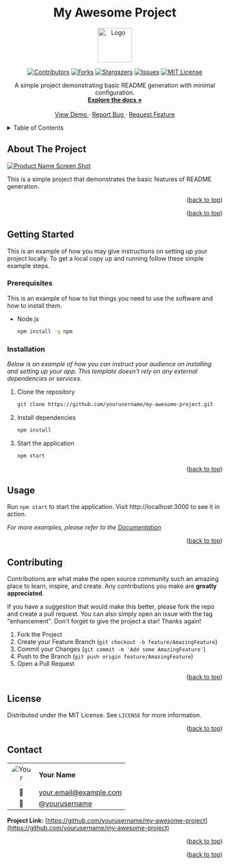 <!--
*** Thanks for checking out the Best-README-Template. If you have a suggestion
*** that would make this better, please fork the repo and create a pull request
*** or simply open an issue with the tag "enhancement".
*** Don't forget to give the project a star!
*** Thanks again! Now go create something AMAZING! :D
-->
<!-- PROJECT LOGO AND TITLE -->
<!-- Improved compatibility of back to top link:
See: https://github.com/othneildrew/Best-README-Template/pull/73 -->
<a id="readme-top"></a>
<div align="center">
  <h1>My Awesome Project</h1>
  <a href="https://github.com/yourusername/my-awesome-project">
    <img src="assets/logo.png" alt="Logo" width="80" height="80">
  </a>
</div>

<!-- PROJECT SHIELDS -->
<!--
*** I'm using markdown "reference style" links for readability.
*** Reference links are enclosed in brackets [ ] instead of parentheses ( ).
*** See the bottom of this document for the declaration of the reference variables
*** for contributors-url, forks-url, etc. This is an optional,
*** concise syntax you may use.
*** https://www.markdownguide.org/basic-syntax/#reference-style-links
-->

<div align="center">

[![Contributors][contributors-shield]][contributors-url]
[![Forks][forks-shield]][forks-url]
[![Stargazers][stars-shield]][stars-url]
[![Issues][issues-shield]][issues-url]
[![MIT License][license-shield]][license-url]
</div>
<!-- PROJECT DESCRIPTION -->

<div align="center">
  <p align="center">
    A simple project demonstrating basic README generation with minimal configuration.
    <br />
    <a href="https://github.com/yourusername/my-awesome-project">
      <strong>Explore the docs »</strong>
    </a>
    <br />
    <br />
    <a href="https://github.com/yourusername/my-awesome-project">
      View Demo
    </a>
    ·
    <a href="https://github.com/yourusername/my-awesome-project/issues/new?labels=bug&template=bug-report---.md">
      Report Bug
    </a>
    ·
    <a href="https://github.com/yourusername/my-awesome-project/issues/new?labels=enhancement&template=feature-request---.md">
      Request Feature
    </a>
  </p>
</div>

<!-- TABLE OF CONTENTS -->

<details>
  <summary>Table of Contents</summary>
  <ol>
    <li>
      <a href="#about-the-project">About The Project</a>
    </li>
    <li>
      <a href="#getting-started">Getting Started</a>
      <ul>
        <li><a href="#prerequisites">Prerequisites</a></li>
        <li><a href="#installation">Installation</a></li>
      </ul>
    </li>
    <li><a href="#usage">Usage</a></li>

    <li><a href="#contributing">Contributing</a></li>
    <li><a href="#license">License</a></li>
    <li><a href="#contact">Contact</a></li>

    <li><a href="docs/FAQ.md">FAQ</a></li>
  </ol>
</details>

<!-- ABOUT THE PROJECT -->

## About The Project

[![Product Name Screen Shot][product-screenshot]](https://example.com)

This is a simple project that demonstrates the basic features of README generation.

<p align="right">(<a href="#readme-top">back to top</a>)</p>


<p align="right">(<a href="#readme-top">back to top</a>)</p>

<!-- GETTING STARTED -->

## Getting Started

This is an example of how you may give instructions on setting up your project
locally. To get a local copy up and running follow these simple example steps.

### Prerequisites

This is an example of how to list things you need to use the software and how
to install them.

- Node.js

  ```sh
  npm install -g npm
  ```

### Installation

_Below is an example of how you can instruct your audience on installing and
setting up your app. This template doesn't rely on any external dependencies
or services._

1. Clone the repository

   ```sh
   git clone https://github.com/yourusername/my-awesome-project.git
   ```

2. Install dependencies

   ```sh
   npm install
   ```

3. Start the application

   ```sh
   npm start
   ```

<p align="right">(<a href="#readme-top">back to top</a>)</p>

<!-- USAGE EXAMPLES -->

## Usage

Run `npm start` to start the application. Visit http://localhost:3000 to see it in action.

_For more examples, please refer to the [Documentation](https://example.com)_

<p align="right">(<a href="#readme-top">back to top</a>)</p>

<!-- ROADMAP -->
<!-- CONTRIBUTING -->

## Contributing

Contributions are what make the open source community such an amazing place to
learn, inspire, and create. Any contributions you make are **greatly appreciated**.

If you have a suggestion that would make this better, please fork the repo and
create a pull request. You can also simply open an issue with the tag
"enhancement". Don't forget to give the project a star! Thanks again!

1. Fork the Project
2. Create your Feature Branch (`git checkout -b feature/AmazingFeature`)
3. Commit your Changes (`git commit -m 'Add some AmazingFeature'`)
4. Push to the Branch (`git push origin feature/AmazingFeature`)
5. Open a Pull Request
<p align="right">(<a href="#readme-top">back to top</a>)</p>

<!-- LICENSE -->

## License

Distributed under the MIT License. See `LICENSE` for more information.

<p align="right">(<a href="#readme-top">back to top</a>)</p>

<!-- CONTACT -->

## Contact

| | |
|:---:|:---|
| <img src="https://github.com/yourusername.png" alt="Your Name" width="50" height="50" style="border-radius: 50%;"> | **Your Name** |
| 📧 | [your.email@example.com](mailto:your.email@example.com) |
| 🐙 | [@yourusername](https://github.com/yourusername) |

**Project Link:** [https://github.com/yourusername/my-awesome-project](https://github.com/yourusername/my-awesome-project)

<p align="right">(<a href="#readme-top">back to top</a>)</p>

<!-- ACKNOWLEDGMENTS -->

<p align="right">(<a href="#readme-top">back to top</a>)</p>

<!-- MARKDOWN LINKS & IMAGES -->
<!-- https://www.markdownguide.org/basic-syntax/#reference-style-links -->

[contributors-shield]: https://img.shields.io/github/contributors/yourusername/my-awesome-project.svg?style=for-the-badge
[contributors-url]: https://github.com/yourusername/my-awesome-project/graphs/contributors
[forks-shield]: https://img.shields.io/github/forks/yourusername/my-awesome-project.svg?style=for-the-badge
[forks-url]: https://github.com/yourusername/my-awesome-project/network/members
[stars-shield]: https://img.shields.io/github/stars/yourusername/my-awesome-project.svg?style=for-the-badge
[stars-url]: https://github.com/yourusername/my-awesome-project/stargazers
[issues-shield]: https://img.shields.io/github/issues/yourusername/my-awesome-project.svg?style=for-the-badge
[issues-url]: https://github.com/yourusername/my-awesome-project/issues
[license-shield]: https://img.shields.io/github/license/yourusername/my-awesome-project.svg?style=for-the-badge
[license-url]: https://github.com/yourusername/my-awesome-project/blob/master/LICENSE
[product-screenshot]: assets/screenshot.png

